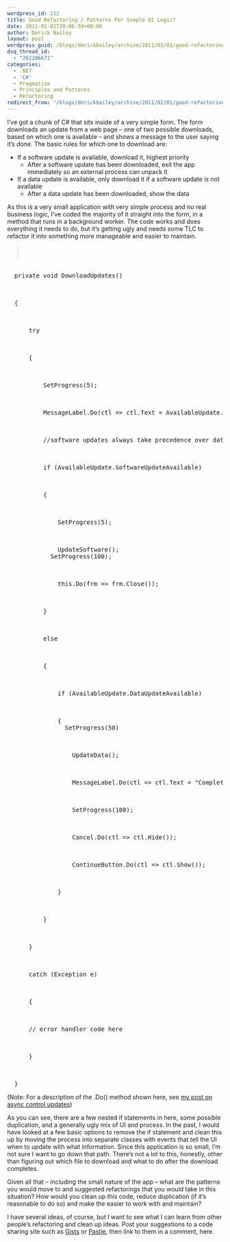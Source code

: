 ```yaml
---
wordpress_id: 212
title: Good Refactoring / Patterns For Simple UI Logic?
date: 2011-02-01T20:06:59+00:00
author: Derick Bailey
layout: post
wordpress_guid: /blogs/derickbailey/archive/2011/02/01/good-refactoring-patterns-for-simple-ui-logic.aspx
dsq_thread_id:
  - "262286671"
categories:
  - .NET
  - 'C#'
  - Pragmatism
  - Principles and Patterns
  - Refactoring
redirect_from: "/blogs/derickbailey/archive/2011/02/01/good-refactoring-patterns-for-simple-ui-logic.aspx/"
---
```

I&#8217;ve got a chunk of C# that sits inside of a very simple form. The form downloads an update from a web page &#8211; one of two possible downloads, based on which one is available &#8211; and shows a message to the user saying it&#8217;s done. The basic rules for which one to download are:

  * If a software update is available, download it, highest priority 
      * After a software update has been downloaded, exit the app immediately so an external process can unpack it
  * If a data update is available, only download it if a software update is not available 
      * After a data update has been downloaded, show the data

As this is a very small application with very simple process and no real business logic, I&#8217;ve coded the majority of it straight into the form, in a method that runs in a background worker. The code works and does everything it needs to do, but it&#8217;s getting ugly and needs some TLC to refactor it into something more manageable and easier to maintain.

> <pre><div class="highlight">
  <pre><div class="line">
  <span class="k">private</span> <span class="k">void</span> <span class="nf">DownloadUpdates</span><span class="p">()</span>
</div>

<div class="line">
  <span class="p">{</span>
</div>

<div class="line">
      <span class="k">try</span>
</div>

<div class="line">
      <span class="p">{</span>
</div>

<div class="line">
          <span class="n">SetProgress</span><span class="p">(</span><span class="m">5</span><span class="p">);</span>
</div>

<div class="line">
          <span class="n">MessageLabel</span><span class="p">.</span><span class="n">Do</span><span class="p">(</span><span class="n">ctl</span> <span class="p">=&gt;</span> <span class="n">ctl</span><span class="p">.</span><span class="n">Text</span> <span class="p">=</span> <span class="n">AvailableUpdate</span><span class="p">.</span><span class="n">DownloadingUpdateLabelText</span><span class="p">);</span>
</div>

<div class="line">
          <span class="c1">//software updates always take precedence over data updates</span>
</div>

<div class="line">
          <span class="k">if</span> <span class="p">(</span><span class="n">AvailableUpdate</span><span class="p">.</span><span class="n">SoftwareUpdateAvailable</span><span class="p">)</span>
</div>

<div class="line">
          <span class="p">{</span>
</div>

<div class="line">
              <span class="n">SetProgress</span><span class="p">(5</span><span class="m"></span><span class="p">);</span>
</div>

<div class="line">
              <span class="n">UpdateSoftware</span><span class="p">();<br />            SetProgress(100); </span>
</div>

<div class="line">
              <span class="k">this</span><span class="p">.</span><span class="n">Do</span><span class="p">(</span><span class="n">frm</span> <span class="p">=&gt;</span> <span class="n">frm</span><span class="p">.</span><span class="n">Close</span><span class="p">());</span>
</div>

<div class="line">
          <span class="p">}</span>
</div>

<div class="line">
          <span class="k">else</span>
</div>

<div class="line">
          <span class="p">{</span>
</div>

<div class="line">
              <span class="k">if</span> <span class="p">(</span><span class="n">AvailableUpdate</span><span class="p">.</span><span class="n">DataUpdateAvailable</span><span class="p">)</span>
</div>

<div class="line">
              <span class="p">{<br />                SetProgress(50) </span>
</div>

<div class="line">
                  <span class="n">UpdateData</span><span class="p">();</span>
</div>

<div class="line">
                  <span class="n">MessageLabel</span><span class="p">.</span><span class="n">Do</span><span class="p">(</span><span class="n">ctl</span> <span class="p">=&gt;</span> <span class="n">ctl</span><span class="p">.</span><span class="n">Text</span> <span class="p">=</span> <span class="s">"Complete"</span><span class="p">);</span>
</div>

<div class="line">
                  <span class="n">SetProgress</span><span class="p">(</span><span class="m">100</span><span class="p">);</span>
</div>

<div class="line">
                  <span class="n">Cancel</span><span class="p">.</span><span class="n">Do</span><span class="p">(</span><span class="n">ctl</span> <span class="p">=&gt;</span> <span class="n">ctl</span><span class="p">.</span><span class="n">Hide</span><span class="p">());</span>
</div>

<div class="line">
                  <span class="n">ContinueButton</span><span class="p">.</span><span class="n">Do</span><span class="p">(</span><span class="n">ctl</span> <span class="p">=&gt;</span> <span class="n">ctl</span><span class="p">.</span><span class="n">Show</span><span class="p">());</span>
</div>

<div class="line">
              <span class="p">}</span>
</div>

<div class="line">
          <span class="p">}</span>
</div>

<div class="line">
      <span class="p">}</span>
</div>

<div class="line">
      <span class="k">catch</span> <span class="p">(</span><span class="n">Exception</span> <span class="n">e</span><span class="p">)</span>
</div>

<div class="line">
      <span class="p">{</span>
</div>

<div class="line">
  <span class="p"><span>	</span>// error handler code here</span>
</div>

<div class="line">
      <span class="p">}</span>
</div>

<div class="line">
  }
</div></pre>
  
</div>
</blockquote>


<p>
  (Note: For a description of the .Do() method shown here, see <a href="http://www.lostechies.com/blogs/derickbailey/archive/2011/01/24/asynchronous-control-updates-in-c-net-winforms.aspx">my post on async control updates</a>)
</p>


<p>
  As you can see, there are a few nested if statements in here, some possible duplication, and a generally ugly mix of UI and process. In the past, I would have looked at a few basic options to remove the if statement and clean this up by moving the process into separate classes with events that tell the UI when to update with what information. Since this application is so small, I&#8217;m not sure I want to go down that path. There&#8217;s not a lot to this, honestly, other than figuring out which file to download and what to do after the download completes.
</p>


<p>
  Given all that &#8211; including the small nature of the app &#8211; what are the patterns you would move to and suggested refactorings that you would take in this situation? How would you clean up this code, reduce duplication (if it&#8217;s reasonable to do so) and make the easier to work with and maintain?
</p>


<p>
  I have several ideas, of course, but I want to see what I can learn from other people&#8217;s refactoring and clean up ideas. Post your suggestions to a code sharing site such as <a href="https://gist.github.com/">Gists</a> or <a href="http://pastie.org/">Pastie</a>, then link to them in a comment, here.
</p>


<p>
   
</p>